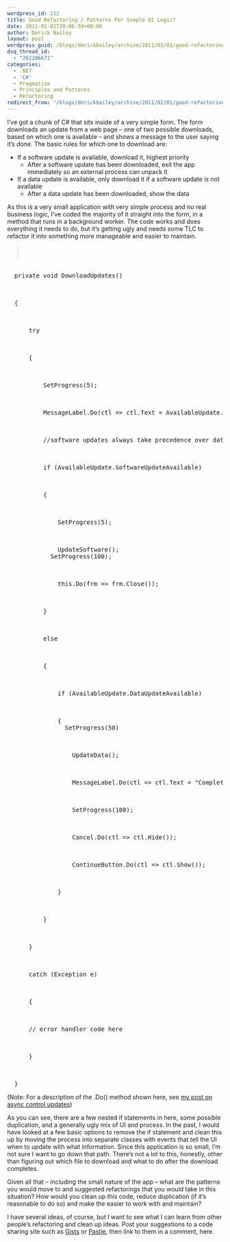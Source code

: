 ```yaml
---
wordpress_id: 212
title: Good Refactoring / Patterns For Simple UI Logic?
date: 2011-02-01T20:06:59+00:00
author: Derick Bailey
layout: post
wordpress_guid: /blogs/derickbailey/archive/2011/02/01/good-refactoring-patterns-for-simple-ui-logic.aspx
dsq_thread_id:
  - "262286671"
categories:
  - .NET
  - 'C#'
  - Pragmatism
  - Principles and Patterns
  - Refactoring
redirect_from: "/blogs/derickbailey/archive/2011/02/01/good-refactoring-patterns-for-simple-ui-logic.aspx/"
---
```

I&#8217;ve got a chunk of C# that sits inside of a very simple form. The form downloads an update from a web page &#8211; one of two possible downloads, based on which one is available &#8211; and shows a message to the user saying it&#8217;s done. The basic rules for which one to download are:

  * If a software update is available, download it, highest priority 
      * After a software update has been downloaded, exit the app immediately so an external process can unpack it
  * If a data update is available, only download it if a software update is not available 
      * After a data update has been downloaded, show the data

As this is a very small application with very simple process and no real business logic, I&#8217;ve coded the majority of it straight into the form, in a method that runs in a background worker. The code works and does everything it needs to do, but it&#8217;s getting ugly and needs some TLC to refactor it into something more manageable and easier to maintain.

> <pre><div class="highlight">
  <pre><div class="line">
  <span class="k">private</span> <span class="k">void</span> <span class="nf">DownloadUpdates</span><span class="p">()</span>
</div>

<div class="line">
  <span class="p">{</span>
</div>

<div class="line">
      <span class="k">try</span>
</div>

<div class="line">
      <span class="p">{</span>
</div>

<div class="line">
          <span class="n">SetProgress</span><span class="p">(</span><span class="m">5</span><span class="p">);</span>
</div>

<div class="line">
          <span class="n">MessageLabel</span><span class="p">.</span><span class="n">Do</span><span class="p">(</span><span class="n">ctl</span> <span class="p">=&gt;</span> <span class="n">ctl</span><span class="p">.</span><span class="n">Text</span> <span class="p">=</span> <span class="n">AvailableUpdate</span><span class="p">.</span><span class="n">DownloadingUpdateLabelText</span><span class="p">);</span>
</div>

<div class="line">
          <span class="c1">//software updates always take precedence over data updates</span>
</div>

<div class="line">
          <span class="k">if</span> <span class="p">(</span><span class="n">AvailableUpdate</span><span class="p">.</span><span class="n">SoftwareUpdateAvailable</span><span class="p">)</span>
</div>

<div class="line">
          <span class="p">{</span>
</div>

<div class="line">
              <span class="n">SetProgress</span><span class="p">(5</span><span class="m"></span><span class="p">);</span>
</div>

<div class="line">
              <span class="n">UpdateSoftware</span><span class="p">();<br />            SetProgress(100); </span>
</div>

<div class="line">
              <span class="k">this</span><span class="p">.</span><span class="n">Do</span><span class="p">(</span><span class="n">frm</span> <span class="p">=&gt;</span> <span class="n">frm</span><span class="p">.</span><span class="n">Close</span><span class="p">());</span>
</div>

<div class="line">
          <span class="p">}</span>
</div>

<div class="line">
          <span class="k">else</span>
</div>

<div class="line">
          <span class="p">{</span>
</div>

<div class="line">
              <span class="k">if</span> <span class="p">(</span><span class="n">AvailableUpdate</span><span class="p">.</span><span class="n">DataUpdateAvailable</span><span class="p">)</span>
</div>

<div class="line">
              <span class="p">{<br />                SetProgress(50) </span>
</div>

<div class="line">
                  <span class="n">UpdateData</span><span class="p">();</span>
</div>

<div class="line">
                  <span class="n">MessageLabel</span><span class="p">.</span><span class="n">Do</span><span class="p">(</span><span class="n">ctl</span> <span class="p">=&gt;</span> <span class="n">ctl</span><span class="p">.</span><span class="n">Text</span> <span class="p">=</span> <span class="s">"Complete"</span><span class="p">);</span>
</div>

<div class="line">
                  <span class="n">SetProgress</span><span class="p">(</span><span class="m">100</span><span class="p">);</span>
</div>

<div class="line">
                  <span class="n">Cancel</span><span class="p">.</span><span class="n">Do</span><span class="p">(</span><span class="n">ctl</span> <span class="p">=&gt;</span> <span class="n">ctl</span><span class="p">.</span><span class="n">Hide</span><span class="p">());</span>
</div>

<div class="line">
                  <span class="n">ContinueButton</span><span class="p">.</span><span class="n">Do</span><span class="p">(</span><span class="n">ctl</span> <span class="p">=&gt;</span> <span class="n">ctl</span><span class="p">.</span><span class="n">Show</span><span class="p">());</span>
</div>

<div class="line">
              <span class="p">}</span>
</div>

<div class="line">
          <span class="p">}</span>
</div>

<div class="line">
      <span class="p">}</span>
</div>

<div class="line">
      <span class="k">catch</span> <span class="p">(</span><span class="n">Exception</span> <span class="n">e</span><span class="p">)</span>
</div>

<div class="line">
      <span class="p">{</span>
</div>

<div class="line">
  <span class="p"><span>	</span>// error handler code here</span>
</div>

<div class="line">
      <span class="p">}</span>
</div>

<div class="line">
  }
</div></pre>
  
</div>
</blockquote>


<p>
  (Note: For a description of the .Do() method shown here, see <a href="http://www.lostechies.com/blogs/derickbailey/archive/2011/01/24/asynchronous-control-updates-in-c-net-winforms.aspx">my post on async control updates</a>)
</p>


<p>
  As you can see, there are a few nested if statements in here, some possible duplication, and a generally ugly mix of UI and process. In the past, I would have looked at a few basic options to remove the if statement and clean this up by moving the process into separate classes with events that tell the UI when to update with what information. Since this application is so small, I&#8217;m not sure I want to go down that path. There&#8217;s not a lot to this, honestly, other than figuring out which file to download and what to do after the download completes.
</p>


<p>
  Given all that &#8211; including the small nature of the app &#8211; what are the patterns you would move to and suggested refactorings that you would take in this situation? How would you clean up this code, reduce duplication (if it&#8217;s reasonable to do so) and make the easier to work with and maintain?
</p>


<p>
  I have several ideas, of course, but I want to see what I can learn from other people&#8217;s refactoring and clean up ideas. Post your suggestions to a code sharing site such as <a href="https://gist.github.com/">Gists</a> or <a href="http://pastie.org/">Pastie</a>, then link to them in a comment, here.
</p>


<p>
   
</p>